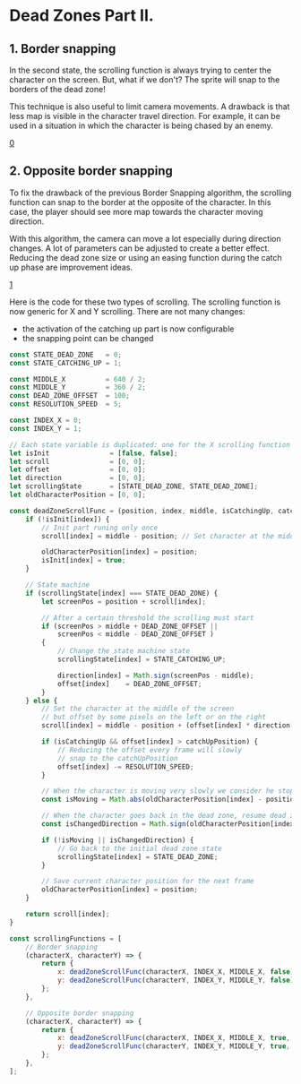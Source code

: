 # Dead Zones Part II.

## 1. Border snapping
In the second state, the scrolling function is always trying to center the character on the screen.
But, what if we don't?
The sprite will snap to the borders of the dead zone!

This technique is also useful to limit camera movements.
A drawback is that less map is visible in the character travel direction.
For example, it can be used in a situation in which the character is being chased by an enemy.

[0](play)

## 2. Opposite border snapping
To fix the drawback of the previous Border Snapping algorithm, the scrolling function can snap to the border at the opposite of the character.
In this case, the player should see more map towards the character moving direction.

With this algorithm, the camera can move a lot especially during direction changes.
A lot of parameters can be adjusted to create a better effect.
Reducing the dead zone size or using an easing function during the catch up phase are improvement ideas.

[1](play)

Here is the code for these two types of scrolling.
The scrolling function is now generic for X and Y scrolling.
There are not many changes:
- the activation of the catching up part is now configurable
- the snapping point can be changed

```js
const STATE_DEAD_ZONE   = 0;
const STATE_CATCHING_UP = 1;

const MIDDLE_X          = 640 / 2;
const MIDDLE_Y          = 360 / 2;
const DEAD_ZONE_OFFSET  = 100;
const RESOLUTION_SPEED  = 5;

const INDEX_X = 0;
const INDEX_Y = 1;

// Each state variable is duplicated: one for the X scrolling function and one other for Y
let isInit               = [false, false];
let scroll               = [0, 0];
let offset               = [0, 0];
let direction            = [0, 0];
let scrollingState       = [STATE_DEAD_ZONE, STATE_DEAD_ZONE];
let oldCharacterPosition = [0, 0];

const deadZoneScrollFunc = (position, index, middle, isCatchingUp, catchUpPosition) => {
    if (!isInit[index]) {
        // Init part runing only once
        scroll[index] = middle - position; // Set character at the middle of the screen

        oldCharacterPosition[index] = position;
        isInit[index] = true;
    }

    // State machine
    if (scrollingState[index] === STATE_DEAD_ZONE) {
        let screenPos = position + scroll[index];

        // After a certain threshold the scrolling must start
        if (screenPos > middle + DEAD_ZONE_OFFSET ||
            screenPos < middle - DEAD_ZONE_OFFSET )
        {
            // Change the state machine state
            scrollingState[index] = STATE_CATCHING_UP;

            direction[index] = Math.sign(screenPos - middle);
            offset[index]    = DEAD_ZONE_OFFSET;
        }
    } else {
        // Set the character at the middle of the screen
        // but offset by some pixels on the left or on the right
        scroll[index] = middle - position + (offset[index] * direction[index]);

        if (isCatchingUp && offset[index] > catchUpPosition) {
            // Reducing the offset every frame will slowly
            // snap to the catchUpPosition
            offset[index] -= RESOLUTION_SPEED;
        }

        // When the character is moving very slowly we consider he stopped
        const isMoving = Math.abs(oldCharacterPosition[index] - position) >= 0.1;

        // When the character goes back in the dead zone, resume dead zone state
        const isChangedDirection = Math.sign(oldCharacterPosition[index] - position) === direction[index];

        if (!isMoving || isChangedDirection) {
            // Go back to the initial dead zone state
            scrollingState[index] = STATE_DEAD_ZONE;
        }

        // Save current character position for the next frame
        oldCharacterPosition[index] = position;
    }

    return scroll[index];
}

const scrollingFunctions = [
    // Border snapping
    (characterX, characterY) => {
        return {
            x: deadZoneScrollFunc(characterX, INDEX_X, MIDDLE_X, false),
            y: deadZoneScrollFunc(characterY, INDEX_Y, MIDDLE_Y, false),
        };
    },

    // Opposite border snapping
    (characterX, characterY) => {
        return {
            x: deadZoneScrollFunc(characterX, INDEX_X, MIDDLE_X, true, -DEAD_ZONE_OFFSET),
            y: deadZoneScrollFunc(characterY, INDEX_Y, MIDDLE_Y, true, -DEAD_ZONE_OFFSET),
        };
    },
];
```
